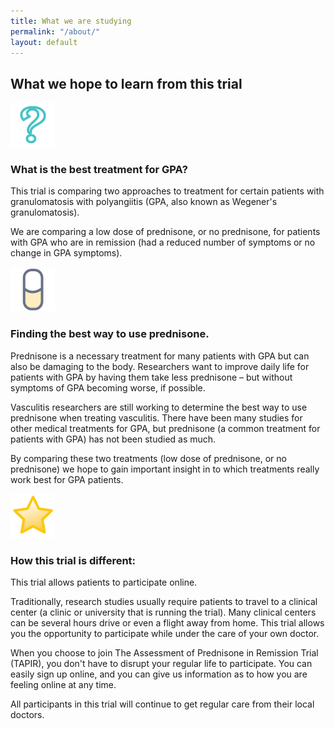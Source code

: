 ```yaml
---
title: What we are studying
permalink: "/about/"
layout: default
---
```


## What we hope to learn from this trial

![What is the best treatment for GPA?](/img/icons/Qblue.gif)

### **What is the best treatment for GPA?**

This trial is comparing two approaches to treatment for certain patients with granulomatosis with polyangiitis (GPA, also known as Wegener's granulomatosis).

We are comparing a low dose of prednisone, or no prednisone, for patients with GPA who are in remission (had a reduced number of symptoms or no change in GPA symptoms).

![Finding the best way to use prednisone.](/img/icons/dose2.gif)

### **Finding the best way to use prednisone**.

Prednisone is a necessary treatment for many patients with GPA but can also be damaging to the body. Researchers want to improve daily life for patients with GPA by having them take less prednisone – but without symptoms of GPA becoming worse, if possible.

Vasculitis researchers are still working to determine the best way to use prednisone when treating vasculitis. There have been many studies for other medical treatments for GPA, but prednisone (a common treatment for patients with GPA) has not been studied as much.

By comparing these two treatments (low dose of prednisone, or no prednisone) we hope to gain important insight in to which treatments really work best for GPA patients.

![How this study is different:](/img/icons/star.gif)

### **How this trial is different:**

This trial allows patients to participate online.

Traditionally, research studies usually require patients to travel to a clinical center (a clinic or university that is running the trial). Many clinical centers can be several hours drive or even a flight away from home. This trial allows you the opportunity to participate while under the care of your own doctor.

When you choose to join The Assessment of Prednisone in Remission Trial (TAPIR), you don't have to disrupt your regular life to participate. You can easily sign up online, and you can give us information as to how you are feeling online at any time.

All participants in this trial will continue to get regular care from their local doctors.